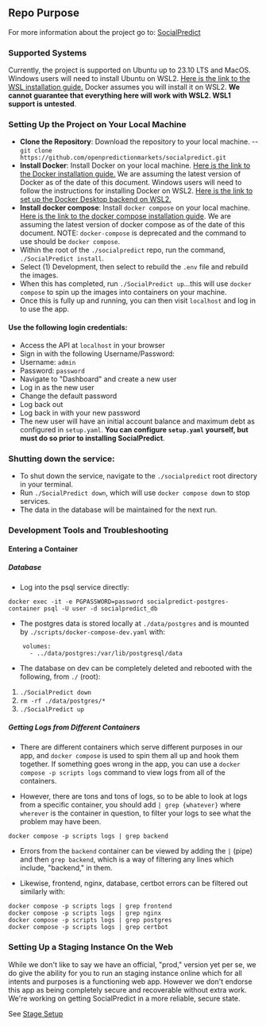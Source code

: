 ## Repo Purpose

For more information about the project go to: [SocialPredict](https://github.com/openpredictionmarkets/socialpredict)

### Supported Systems

Currently, the project is supported on Ubuntu up to 23.10 LTS and MacOS. Windows users will need to install Ubuntu on WSL2. [Here is the link to the WSL installation guide.](https://learn.microsoft.com/en-us/windows/wsl/install) Docker assumes you will install it on WSL2. **We cannot guarantee that everything here will work with WSL2. WSL1 support is untested**.

### Setting Up the Project on Your Local Machine

- **Clone the Repository**: Download the repository to your local machine.
-- `git clone https://github.com/openpredictionmarkets/socialpredict.git`
- **Install Docker**: Install Docker on your local machine. [Here is the link to the Docker installation guide.](https://docs.docker.com/get-docker/) We are assuming the latest version of Docker as of the date of this document. Windows users will need to follow the instructions for installing Docker on WSL2. [Here is the link to set up the Docker Desktop backend on WSL2.](https://docs.docker.com/desktop/wsl/)
- **Install docker compose**: Install `docker compose` on your local machine. [Here is the link to the docker compose installation guide](https://docs.docker.com/compose/install/). We are assuming the latest version of docker compose as of the date of this document. NOTE: `docker-compose` is deprecated and the command to use should be `docker compose`.
- Within the root of the `./socialpredict` repo, run the command, `./SocialPredict install`.
- Select (1) Development, then select to rebuild the `.env` file and rebuild the images.
- When this has completed, run `./SocialPredict up`...this will use `docker compose` to spin up the images into containers on your machine.
- Once this is fully up and running, you can then visit `localhost` and log in to use the app.

#### Use the following login credentials:

- Access the API at `localhost` in your browser
- Sign in with the following Username/Password:
- Username: `admin`
- Password: `password`
- Navigate to "Dashboard" and create a new user
- Log in as the new user
- Change the default password
- Log back out
- Log back in with your new password
- The new user will have an initial account balance and maximum debt as configured in `setup.yaml`. **You can configure `setup.yaml` yourself, but must do so prior to installing SocialPredict**.

### Shutting down the service:

- To shut down the service, navigate to the `./socialpredict` root directory in your terminal.
- Run `./SocialPredict down`, which will use `docker compose down` to stop services.
- The data in the database will be maintained for the next run.

### Development Tools and Troubleshooting

#### Entering a Container

##### Database

* Log into the psql service directly:

```
docker exec -it -e PGPASSWORD=password socialpredict-postgres-container psql -U user -d socialpredict_db
```

* The postgres data is stored locally at `./data/postgres` and is mounted by `./scripts/docker-compose-dev.yaml` with:

```
    volumes:
      - ../data/postgres:/var/lib/postgresql/data
```

* The database on dev can be completely deleted and rebooted with the following, from `./` (root):

1. `./SocialPredict down`
2. `rm -rf ./data/postgres/*`
3. `./SocialPredict up`

##### Getting Logs from Different Containers

* There are different containers which serve different purposes in our app, and `docker compose` is used to spin them all up and hook them together. If something goes wrong in the app, you can use a `docker compose -p scripts logs` command to view logs from all of the containers.

* However, there are tons and tons of logs, so to be able to look at logs from a specific container, you should add `| grep {whatever}` where `wherever` is the container in question, to filter your logs to see what the problem may have been.

```
docker compose -p scripts logs | grep backend
```

* Errors from the `backend` container can be viewed by adding the `|` (pipe) and then `grep backend`, which is a way of filtering any lines which include, "backend," in them.

* Likewise, frontend, nginx, database, certbot errors can be filtered out similarly with:

```
docker compose -p scripts logs | grep frontend
docker compose -p scripts logs | grep nginx
docker compose -p scripts logs | grep postgres
docker compose -p scripts logs | grep certbot
```

### Setting Up a Staging Instance On the Web

While we don't like to say we have an official, "prod," version yet per se, we do give the ability for you to run an staging instance online which for all intents and purposes is a functioning web app. However we don't endorse this app as being completely secure and recoverable without extra work. We're working on getting SocialPredict in a more reliable, secure state.

See [Stage Setup](/README/STAGE_SETUP.md)
